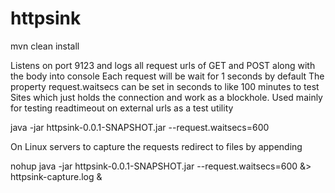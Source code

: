 # httpsink

mvn clean install


Listens on port 9123 and logs all request urls of GET and POST along with the body into console
Each request will be wait for 1 seconds by default
The property request.waitsecs can be set in seconds to like 100 minutes to test Sites which just holds the connection and work as a blockhole. 
Used mainly for testing readtimeout on external urls as a test utility

java -jar httpsink-0.0.1-SNAPSHOT.jar --request.waitsecs=600

On Linux servers to capture the requests redirect to files by appending 

nohup java -jar httpsink-0.0.1-SNAPSHOT.jar --request.waitsecs=600 &> httpsink-capture.log &
